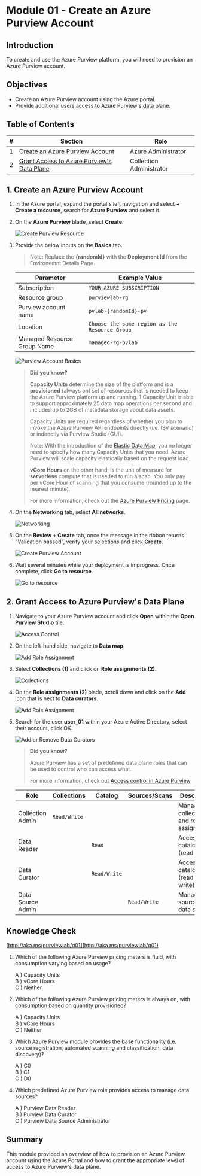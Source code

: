# Module 01 - Create an Azure Purview Account

## Introduction

To create and use the Azure Purview platform, you will need to provision an Azure Purview account.

## Objectives

* Create an Azure Purview account using the Azure portal.
* Provide additional users access to Azure Purview's data plane.

## Table of Contents

| #  | Section | Role |
| --- | --- | --- |
| 1 | [Create an Azure Purview Account](#1-create-an-azure-purview-account) | Azure Administrator |
| 2 | [Grant Access to Azure Purview's Data Plane](#2-grant-access-to-azure-purviews-data-plane) | Collection Administrator |

## 1. Create an Azure Purview Account

1. In the Azure portal, expand the portal's left navigation and select **+ Create a resource**, search for **Azure Purview** and select it.

2. On the **Azure Purview** blade, select **Create**.

    ![Create Purview Resource](../images/module01/azure-purview-create.png)

3. Provide the below inputs on the **Basics** tab.  

    > Note: Replace the **{randomId}** with the **Deployment Id** from the Environemnt Details Page.

    | Parameter  | Example Value |
    | --- | --- |
    | Subscription | `YOUR_AZURE_SUBSCRIPTION` |
    | Resource group | `purviewlab-rg` |
    | Purview account name | `pvlab-{randomId}-pv` |
    | Location | `Choose the same region as the Resource Group` |
    | Managed Resource Group Name | `managed-rg-pvlab` |

    ![Purview Account Basics](../images/module01/Mod1-purview02.png)

    > **Did you know?**
    >
    > **Capacity Units** determine the size of the platform and is a **provisioned** (always on) set of resources that is needed to keep the Azure Purview platform up and running. 1 Capacity Unit is able to support approximately 25 data map operations per second and includes up to 2GB of metadata storage about data assets.
    >
    > Capacity Units are required regardless of whether you plan to invoke the Azure Purview API endpoints directly (i.e. ISV scenario) or indirectly via Purview Studio (GUI).
    >
    > Note: With the introduction of the [Elastic Data Map](https://docs.microsoft.com/en-us/azure/purview/concept-elastic-data-map), you no longer need to specify how many Capacity Units that you need. Azure Purview will scale capacity elastically based on the request load.
    > 
    > **vCore Hours** on the other hand, is the unit of measure for **serverless** compute that is needed to run a scan. You only pay per vCore Hour of scanning that you consume (rounded up to the nearest minute).
    >
    > For more information, check out the [Azure Purview Pricing](https://azure.microsoft.com/en-us/pricing/details/azure-purview/) page.

4. On the **Networking** tab, select **All networks**.
   
    ![Networking](../images/module01/Mod1-purview03.png)

5. On the **Review + Create** tab, once the message in the ribbon returns "Validation passed", verify your selections and click **Create**.

    ![Create Purview Account](../images/module01/Mod1-purview04.png)

6. Wait several minutes while your deployment is in progress. Once complete, click **Go to resource**.

    ![Go to resource](../images/module01/Mod1-purview05.png)

## 2. Grant Access to Azure Purview's Data Plane

1. Navigate to your Azure Purview account and click **Open** within the **Open Purview Studio** tile.

    ![Access Control](../images/module01/Mod1-purview06.png)

2. On the left-hand side, navigate to **Data map**.

    ![Add Role Assignment](../images/module01/Mod1-purview07.png)

3. Select **Collections (1)** and click on **Role assignments (2)**.

    ![Collections](../images/module01/Mod1-purview08.png)

4. On the **Role assignments (2)** blade, scroll down and click on the **Add** icon that is next to **Data curators**.

    ![Add Role Assignment](../images/module01/Mod1-purview09.png)

5. Search for the user **user_01** within your Azure Active Directory, select their account, click OK.

    ![Add or Remove Data Curators](../images/module01/user01.png)

    > **Did you know?**
    >
    > Azure Purview has a set of predefined data plane roles that can be used to control who can access what.
    >
    > For more information, check out [Access control in Azure Purview](https://docs.microsoft.com/en-us/azure/purview/catalog-permissions).

    | Role  | Collections | Catalog | Sources/Scans | Description | 
    | --- | --- | --- | --- | --- |
    | Collection Admin | `Read/Write` | | | Manage collections and role assignments. |
    | Data Reader ||  `Read` |  | Access to catalog (read only). |
    | Data Curator || `Read/Write` |  | Access to catalog (read & write). |
    | Data Source Admin |  || `Read/Write` | Manage data sources and data scans. |

## Knowledge Check

[http://aka.ms/purviewlab/q01](http://aka.ms/purviewlab/q01)

1. Which of the following Azure Purview pricing meters is fluid, with consumption varying based on usage?

    A ) Capacity Units  
    B ) vCore Hours  
    C ) Neither

2. Which of the following Azure Purview pricing meters is always on, with consumption based on quantity provisioned?

    A ) Capacity Units  
    B ) vCore Hours  
    C ) Neither

3. Which Azure Purview module provides the base functionality (i.e. source registration, automated scanning and classification, data discovery)?

    A ) C0  
    B ) C1  
    C ) D0

4. Which predefined Azure Purview role provides access to manage data sources?

    A ) Purview Data Reader  
    B ) Purview Data Curator  
    C ) Purview Data Source Administrator

## Summary

This module provided an overview of how to provision an Azure Purview account using the Azure Portal and how to grant the appropriate level of access to Azure Purview's data plane.
